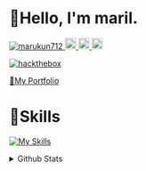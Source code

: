 # 👋Hello, I'm maril.

<p align="left">
  <a href="https://github.com/marukun712/marukun712/">
    <img src="https://komarev.com/ghpvc/?username=marukun712" alt="marukun712" />
  </a>
  <a href="https://github.com/marukun712">
    <img height="20" src="https://img.shields.io/github/followers/marukun712?label=follow&logo=github&style=flat" />
  </a>
  <a href="http://qiita.com/maril">
    <img height="20" src="https://qiita-badge.apiapi.app/s/maril/posts.svg" />
  </a>
  <//qiita.com/maril">
    <img height="20" src="https://qiita-badge.apiapi.app/s/maril/contributions.svg" />
  </a>
  
  <a href="https://app.hackthebox.com/profile/2134559">![hackthebox](https://www.hackthebox.com/badge/image/2134559)</a>
</p>
 
[💼My Portfolio](https://maril.blue/)

# 🌱Skills
[![My Skills](https://skillicons.dev/icons?i=ts,js,py,cs,go,ruby,html,css,nodejs,deno,remix,nextjs,tailwind,threejs,express,electron,vite,fastapi,vscode,vim,neovim,vercel,netlify,linux,bash,powershell,git,github,docker,md,supabase,postgres,unity)](https://skillicons.dev)
 
<details>
  <summary>Github Stats</summary>
  
  <a href="#">![Github stats](https://github-readme-stats.vercel.app/api?username=marukun712&theme=transparent&count_private=true&hide_border=true&line_height=20)</a>
  <a href="#">![Top Langs](https://github-readme-stats.vercel.app/api/top-langs/?username=marukun712&layout=compact&theme=transparent&count_private=true&hide_border=true)</a>
  
  [![trophy](https://github-profile-trophy.vercel.app/?username=marukun712&theme=onedark)](https://github.com/ryo-ma/github-profile-trophy)
  
</details>
